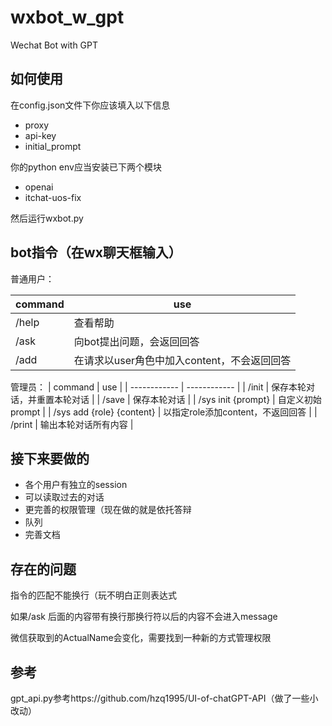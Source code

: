 # wxbot_w_gpt
Wechat Bot with GPT

## 如何使用
在config.json文件下你应该填入以下信息
- proxy
- api-key
- initial_prompt

你的python env应当安装已下两个模块
- openai
- itchat-uos-fix

然后运行wxbot.py

## bot指令（在wx聊天框输入）
普通用户：

| command     | use     |
| ------------ | ------------ |
| /help  | 查看帮助 |
| /ask  | 向bot提出问题，会返回回答 |
| /add  | 在请求以user角色中加入content，不会返回回答 |

管理员：
| command     | use     |
| ------------ | ------------ |
| /init  | 保存本轮对话，并重置本轮对话 |
| /save  | 保存本轮对话 |
| /sys init {prompt}  | 自定义初始prompt |
| /sys add {role} {content}  | 以指定role添加content，不返回回答 |
| /print  | 输出本轮对话所有内容 |


## 接下来要做的
- 各个用户有独立的session
- 可以读取过去的对话
- 更完善的权限管理（现在做的就是依托答辩
- 队列
- 完善文档

## 存在的问题
指令的匹配不能换行（玩不明白正则表达式

如果/ask 后面的内容带有换行那换行符以后的内容不会进入message

微信获取到的ActualName会变化，需要找到一种新的方式管理权限

## 参考
gpt_api.py参考https://github.com/hzq1995/UI-of-chatGPT-API（做了一些小改动）
